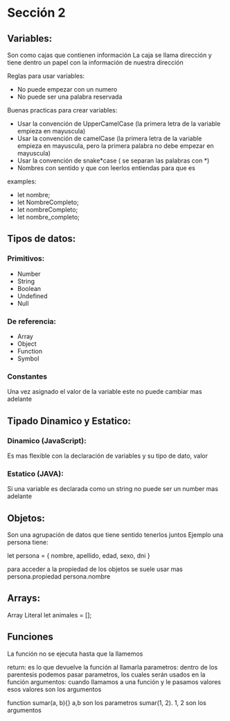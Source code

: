 # Sección 2

## Variables:

Son como cajas que contienen información
La caja se llama dirección y tiene dentro un papel con la información de nuestra dirección

Reglas para usar variables:

- No puede empezar con un numero
- No puede ser una palabra reservada

Buenas practicas para crear variables:

- Usar la convención de UpperCamelCase (la primera letra de la variable empieza en mayuscula)
- Usar la convención de camelCase (la primera letra de la variable empieza en mayuscula, pero la primera palabra no debe empezar en mayuscula)
- Usar la convención de snake*case ( se separan las palabras con *)
- Nombres con sentido y que con leerlos entiendas para que es

examples:

- let nombre;
- let NombreCompleto;
- let nombreCompleto;
- let nombre_completo;

## Tipos de datos:

### Primitivos:

- Number
- String
- Boolean
- Undefined
- Null

### De referencia:

- Array
- Object
- Function
- Symbol

### Constantes

Una vez asignado el valor de la variable este no puede cambiar mas adelante

## Tipado Dinamico y Estatico:

### Dinamico (JavaScript):

Es mas flexible con la declaración de variables y su tipo de dato, valor

### Estatico (JAVA):

Si una variable es declarada como un string no puede ser un number mas adelante

## Objetos:

Son una agrupación de datos que tiene sentido tenerlos juntos
Ejemplo una persona tiene:

let persona = {
nombre,
apellido,
edad,
sexo,
dni
}

para acceder a la propiedad de los objetos se suele usar mas
persona.propiedad
persona.nombre

## Arrays:

Array Literal
let animales = [];

## Funciones

La función no se ejecuta hasta que la llamemos

return: es lo que devuelve la función al llamarla
parametros: dentro de los parentesis podemos pasar parametros, los cuales serán usados en la función
argumentos: cuando llamamos a una función y le pasamos valores esos valores son los argumentos

function sumar(a, b){} a,b son los parametros
sumar(1, 2). 1, 2 son los argumentos
